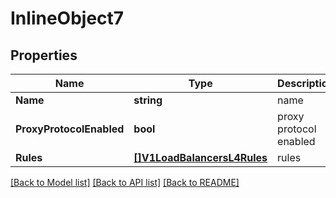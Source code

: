 # InlineObject7

## Properties

Name | Type | Description | Notes
------------ | ------------- | ------------- | -------------
**Name** | **string** |  name | [optional] 
**ProxyProtocolEnabled** | **bool** |  proxy protocol enabled | [optional] 
**Rules** | [**[]V1LoadBalancersL4Rules**](_v1_load_balancers_l4_rules.md) |  rules | [optional] 

[[Back to Model list]](../README.md#documentation-for-models) [[Back to API list]](../README.md#documentation-for-api-endpoints) [[Back to README]](../README.md)


